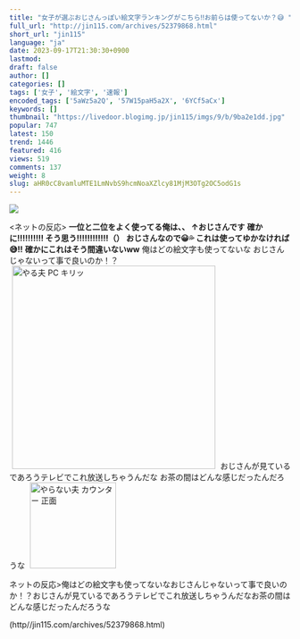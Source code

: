 ```yaml
---
title: "女子が選ぶおじさんっぽい絵文字ランキングがこちら‼️お前らは使ってないか？😅 "
full_url: "http://jin115.com/archives/52379868.html"
short_url: "jin115"
language: "ja"
date: 2023-09-17T21:30:30+0900
lastmod: 
draft: false
author: []
categories: []
tags: ['女子', '絵文字', '速報']
encoded_tags: ['5aWz5a2Q', '57W15paH5a2X', '6YCf5aCx']
keywords: []
thumbnail: "https://livedoor.blogimg.jp/jin115/imgs/9/b/9ba2e1dd.jpg"
popular: 747
latest: 150
trend: 1446
featured: 416
views: 519
comments: 137
weight: 8
slug: aHR0cC8vamluMTE1LmNvbS9hcmNoaXZlcy81MjM3OTg2OC5odG1s
---
```


![](https://livedoor.blogimg.jp/jin115/imgs/9/b/9ba2e1dd.jpg)

<div><a name='more'></a> <ネットの反応> <b>一位と二位をよく使ってる俺は、、 </b> <b>↑おじさんです</b> <b>確かに‼️‼️‼️‼️‼️ そう思う‼️‼️‼️‼️‼️‼️（）</b> <b>おじさんなので😀💦 これは使ってゆかなければ😅‼️</b> <b>確かにこれはそう間違いないww</b> 俺はどの絵文字も使ってないな おじさんじゃないって事で良いのか！？ <img src='https//livedoor.blogimg.jp/jin115/imgs/7/8/789ff132.gif' alt='やる夫 PC キリッ' width='364' border='0' hspace='5' class='pict'> おじさんが見ているであろうテレビでこれ放送しちゃうんだな お茶の間はどんな感じだったんだろうな <img src='https//livedoor.blogimg.jp/jin115/imgs/1/8/18f2180e.gif' alt='やらない夫 カウンター 正面' width='154' border='0' hspace='5' class='pict'> <p>ネットの反応>俺はどの絵文字も使ってないなおじさんじゃないって事で良いのか！？おじさんが見ているであろうテレビでこれ放送しちゃうんだなお茶の間はどんな感じだったんだろうな</p></div>

(http//jin115.com/archives/52379868.html)
